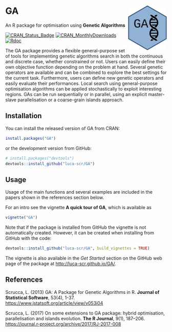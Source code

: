 
<!-- README.md is generated from README.Rmd. Please edit that file -->

# GA <img src="sticker.png" align="right" width="120px" />

An R package for optimisation using **Genetic
Algorithms**

[![CRAN\_Status\_Badge](http://www.r-pkg.org/badges/version/GA)](https://cran.r-project.org/package=GA)
[![CRAN\_MonthlyDownloads](http://cranlogs.r-pkg.org/badges/GA)](https://cran.r-project.org/package=GA)
[![Rdoc](http://www.rdocumentation.org/badges/version/GA)](http://www.rdocumentation.org/packages/GA)

The GA package provides a flexible general-purpose set of tools for
implementing genetic algorithms search in both the continuous and
discrete case, whether constrained or not. Users can easily define their
own objective function depending on the problem at hand. Several genetic
operators are available and can be combined to explore the best settings
for the current task. Furthermore, users can define new genetic
operators and easily evaluate their performances. Local search using
general-purpose optimisation algorithms can be applied stochastically to
exploit interesting regions. GAs can be run sequentially or in parallel,
using an explicit master-slave parallelisation or a coarse-grain islands
approach.

## Installation

You can install the released version of GA from CRAN:

``` r
install.packages("GA")
```

or the development version from GitHub:

``` r
# install.packages("devtools")
devtools::install_github("luca-scr/GA")
```

## Usage

Usage of the main functions and several examples are included in the
papers shown in the references section below.

For an intro see the vignette **A quick tour of GA**, which is available
as

``` r
vignette("GA")
```

Note that if the package is installed from GitHub the vignette is not
automatically created. However, it can be created when installing from
GitHub with the code:

``` r
devtools::install_github("luca-scr/GA", build_vignettes = TRUE)
```

The vignette is also available in the *Get Started* section on the
GitHub web page of the package at <http://luca-scr.github.io/GA/>.

## References

Scrucca, L. (2013) GA: A Package for Genetic Algorithms in R. **Journal
of Statistical Software**, 53(4), 1-37.
<https://www.jstatsoft.org/article/view/v053i04>

Scrucca, L. (2017) On some extensions to GA package: hybrid
optimisation, parallelisation and islands evolution. **The R Journal**,
9(1), 187–206. <https://journal.r-project.org/archive/2017/RJ-2017-008>

